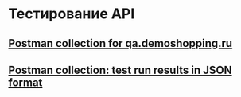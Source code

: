 # Тестирование API
## [Postman collection for qa.demoshopping.ru](https://www.postman.com/imurashev-la-9205074/workspace/ilia-murashev-s-workspace/collection/48700466-b42c15ae-17dd-4253-a029-f35a6abe4a2c?action=share&creator=48700466&active-environment=48700466-739d2f46-6e60-40bc-9851-0520ca0bccfb)
## [Postman collection: test run results in JSON format](https://github.com/imurashev/api/blob/main/DemoShopping.postman_test_run.json)
